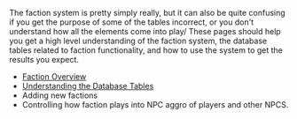 The faction system is pretty simply really, but it can also be quite confusing if you get the purpose of some of the tables incorrect, or you don't understand how all the elements come into play/  These pages should help you get a high level understanding of the faction system, the database tables related to faction functionality, and how to use the system to get the results you expect.

* [Faction Overview](https://github.com/EQEmu/Server/wiki/Faction-Overview)
* [Understanding the Database Tables](https://github.com/EQEmu/Server/wiki/Understanding-the-database-tables)
* Adding new factions
* Controlling how faction plays into NPC aggro of players and other NPCS.